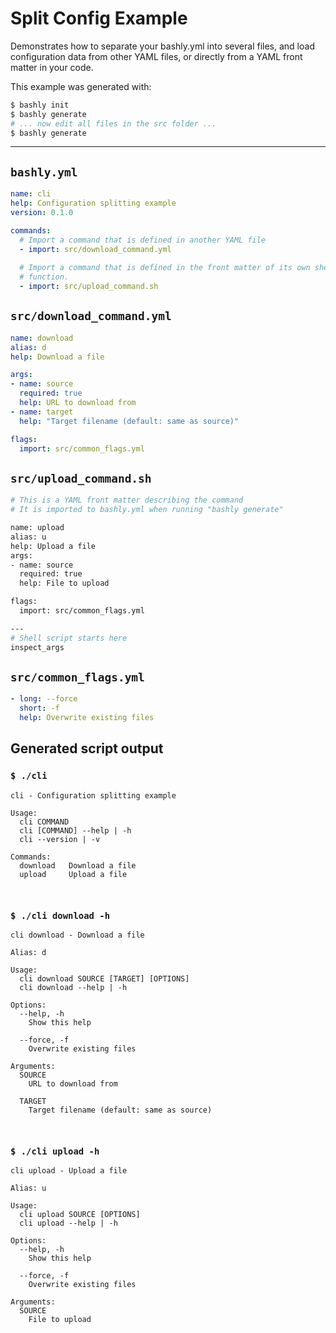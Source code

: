 # Split Config Example

Demonstrates how to separate your bashly.yml into several files, and load 
configuration data from other YAML files, or directly from a YAML front matter
in your code.

This example was generated with:

```bash
$ bashly init
$ bashly generate
# ... now edit all files in the src folder ...
$ bashly generate
```

<!-- include: src/download_command.yml src/upload_command.sh src/common_flags.yml -->

-----

## `bashly.yml`

```yaml
name: cli
help: Configuration splitting example
version: 0.1.0

commands:
  # Import a command that is defined in another YAML file
  - import: src/download_command.yml
  
  # Import a command that is defined in the front matter of its own shell
  # function.
  - import: src/upload_command.sh
```

## `src/download_command.yml`

```yaml
name: download
alias: d
help: Download a file

args:
- name: source
  required: true
  help: URL to download from
- name: target
  help: "Target filename (default: same as source)"

flags:
  import: src/common_flags.yml

```

## `src/upload_command.sh`

```bash
# This is a YAML front matter describing the command
# It is imported to bashly.yml when running "bashly generate"

name: upload
alias: u
help: Upload a file
args:
- name: source
  required: true
  help: File to upload

flags:
  import: src/common_flags.yml

---
# Shell script starts here
inspect_args

```

## `src/common_flags.yml`

```yaml
- long: --force
  short: -f
  help: Overwrite existing files

```


## Generated script output

### `$ ./cli`

```shell
cli - Configuration splitting example

Usage:
  cli COMMAND
  cli [COMMAND] --help | -h
  cli --version | -v

Commands:
  download   Download a file
  upload     Upload a file



```

### `$ ./cli download -h`

```shell
cli download - Download a file

Alias: d

Usage:
  cli download SOURCE [TARGET] [OPTIONS]
  cli download --help | -h

Options:
  --help, -h
    Show this help

  --force, -f
    Overwrite existing files

Arguments:
  SOURCE
    URL to download from

  TARGET
    Target filename (default: same as source)



```

### `$ ./cli upload -h`

```shell
cli upload - Upload a file

Alias: u

Usage:
  cli upload SOURCE [OPTIONS]
  cli upload --help | -h

Options:
  --help, -h
    Show this help

  --force, -f
    Overwrite existing files

Arguments:
  SOURCE
    File to upload



```



